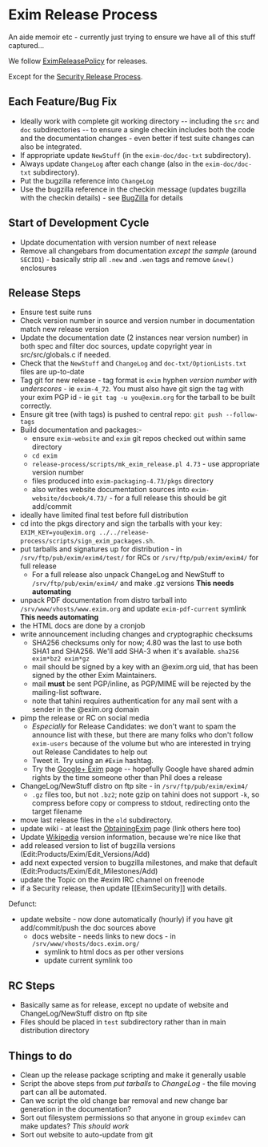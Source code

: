 Exim Release Process
====================

An aide memoir etc - currently just trying to ensure we have all of this
stuff captured...

We follow [EximReleasePolicy](EximReleasePolicy) for releases.

Except for the [Security Release Process](SecurityReleaseProcess).


Each Feature/Bug Fix
--------------------
-   Ideally work with complete git working directory -- including the
    `src` and `doc` subdirectories -- to ensure a single checkin
    includes both the code and the documentation changes - even better
    if test suite changes can also be integrated.
-   If appropriate update `NewStuff` (in the `exim-doc/doc-txt`
    subdirectory).
-   Always update `ChangeLog` after each change (also in the
    `exim-doc/doc-txt` subdirectory).
-   Put the bugzilla reference into `ChangeLog`
-   Use the bugzilla reference in the checkin message (updates bugzilla
    with the checkin details) - see [BugZilla](BugZilla) for details

Start of Development Cycle
--------------------------
-   Update documentation with version number of next release
-   Remove all changebars from documentation *except the sample* (around
    `SECID1`) - basically strip all `.new` and `.wen` tags and remove
    `&new()` enclosures

Release Steps
-------------
-   Ensure test suite runs
-   Check version number in source and version number in documentation
    match new release version
-   Update the documentation date (2 instances near version number) in
    both spec and filter doc sources, update copyright year in
    src/src/globals.c if needed.
-   Check that the `NewStuff` and `ChangeLog` and
    `doc-txt/OptionLists.txt` files are up-to-date
-   Tag git for new release - tag format is `exim` hyphen *version
    number with underscores* - ie `exim-4_72`. You must also have git
    sign the tag with your exim PGP id - ie `git tag -u you@exim.org` for
    the tarball to be built correctly.
-   Ensure git tree (with tags) is pushed to central repo: `git push --follow-tags`
-   Build documentation and packages:-
    -   ensure `exim-website` and `exim` git repos checked out within
        same directory
    -   `cd exim`
    -   `release-process/scripts/mk_exim_release.pl 4.73` - use
        appropriate version number
    -   files produced into `exim-packaging-4.73/pkgs` directory
    -   also writes website documentation sources into
        `exim-website/docbook/4.73/` - for a full release this should be
        git add/commit
-   ideally have limited final test before full distribution
-   cd into the pkgs directory and sign the tarballs with your key:
    `EXIM_KEY=you@exim.org ../../release-process/scripts/sign_exim_packages.sh`.
-   put tarballs and signatures up for distribution - in
    `/srv/ftp/pub/exim/exim4/test/` for RCs or `/srv/ftp/pub/exim/exim4/` for full release
    - For a full release also unpack ChangeLog and NewStuff to `/srv/ftp/pub/exim/exim4/` and make .gz versions **This needs automating**
-   unpack PDF documentation from distro tarball into `/srv/www/vhosts/www.exim.org` and update `exim-pdf-current` symlink **This needs automating**
-   the HTML docs are done by a cronjob
-   write announcement including changes and cryptographic checksums
    -   SHA256 checksums only for now; 4.80 was the last to use both
        SHA1 and SHA256. We'll add SHA-3 when it's available.
        `sha256 exim*bz2 exim*gz`
    -   mail should be signed by a key with an @exim.org uid, that has
        been signed by the other Exim Maintainers.
    -   mail **must** be sent PGP/inline, as PGP/MIME will be rejected
        by the mailing-list software.
    -   note that tahini requires authentication for any mail sent with
        a sender in the @exim.org domain
-   pimp the release or RC on social media
    -   *Especially* for Release Candidates: we don't want to spam the
        announce list with these, but there are many folks who don't
        follow `exim-users` because of the volume but who are interested
        in trying out Release Candidates to help out
    -   Tweet it. Try using an `#Exim` hashtag.
    -   Try the [Google+
        Exim](https://plus.google.com/b/101257968735428844827/) page --
        hopefully Google have shared admin rights by the time someone
        other than Phil does a release
-   ChangeLog/NewStuff distro on ftp site - in
    `/srv/ftp/pub/exim/exim4/`
    -   `.gz` files too, but not `.bz2`; note gzip on tahini does not
        support `-k`, so compress before copy or compress to stdout,
        redirecting onto the target filename
-   move last release files in the `old` subdirectory.
-   update wiki - at least the [ObtainingExim](ObtainingExim) page
    (link others here too)
-   Update [Wikipedia](http://en.wikipedia.org/wiki/Exim) version
    information, because we're nice like that
-   add released version to list of bugzilla versions (Edit:Products/Exim/Edit_Versions/Add)
-   add next expected version to bugzilla milestones, and make that
    default (Edit:Products/Exim/Edit_Milestones/Add)
-   update the Topic on the #exim IRC channel on freenode
-   if a Security release, then update [[EximSecurity]] with details.

Defunct:
-   update website - now done automatically (hourly) if you have git
    add/commit/push the doc sources above
    -   docs website - needs links to new docs - in
        `/srv/www/vhosts/docs.exim.org/`
        -   symlink to html docs as per other versions
        -   update current symlink too

RC Steps
--------
-   Basically same as for release, except no update of website and
    ChangeLog/NewStuff distro on ftp site
-   Files should be placed in `test` subdirectory rather than in main
    distribution directory

Things to do
------------
-   Clean up the release package scripting and make it generally usable
-   Script the above steps from *put tarballs* to *ChangeLog* - the file
    moving part can all be automated.
-   Can we script the old change bar removal and new change bar
    generation in the documentation?
-   Sort out filesystem permissions so that anyone in group `eximdev`
    can make updates? *This should work*
-   Sort out website to auto-update from git
